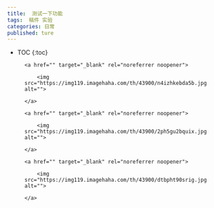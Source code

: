 ```yaml
---
title:  测试一下功能
tags:  稿件 实验
categories: 日常
published: ture
---
```


* TOC
{:toc}
<figure class="wp-block-image">

    <a href="" target="_blank" rel="noreferrer noopener">

        <img src="https://img119.imagehaha.com/th/43900/n4izhkebda5b.jpg" alt="">

    </a>

</figure>

<figure class="wp-block-image">

    <a href="" target="_blank" rel="noreferrer noopener">

        <img src="https://img119.imagehaha.com/th/43900/2ph5gu2bquix.jpg" alt="">

    </a>

</figure>

<figure class="wp-block-image">

    <a href="" target="_blank" rel="noreferrer noopener">

        <img src="https://img119.imagehaha.com/th/43900/dtbpht90srig.jpg" alt="">

    </a>

</figure>





